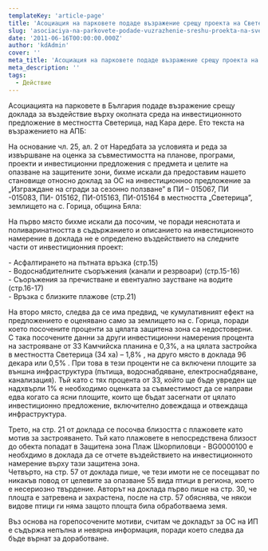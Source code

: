 ```yaml
---
templateKey: 'article-page'
title: 'Асоциация на парковете подаде възражение срещу проекта на Светерица'
slug: 'asociaciya-na-parkovete-podade-vuzrazhenie-sreshu-proekta-na-sveterica'
date: '2011-06-16T00:00:00.000Z'
author: 'kdAdmin'
cover: ''
meta_title: 'Асоциация на парковете подаде възражение срещу проекта на Светерица'
meta_description: ''
tags:
  - Действие
---
```


Асоциацията на парковете в България подаде възражение срещу доклада за въздействие върху околната среда на инвестиционното предложение в местността Светерица, над Кара дере. Ето текста на възражението на АПБ:

На основание чл. 25, ал. 2 от Наредбата за условията и реда за извършване на оценка за съвместимостта на планове, програми, проекти и инвестиционни предложения с предмета и целите на опазване на защитените зони, бихме искали да предоставим нашето становище относно доклад за ОС на инвестиционноо предложение за „Изграждане на сгради за сезонно ползване” в ПИ – 015067, ПИ -015083, ПИ- 015162, ПИ-015163, ПИ-015164 в местността „Светерица”, землището на с. Горица, община Бяла:

На първо място бихме искали да посочим, че поради неяснотата и поливаринатността в съдържанието и описанието на инвестиционното намерение в доклада не е определено въздействието на следните части от инвестиционния проект:

\- Асфалтирането на пътната връзка (стр.15)  
\- Водоснабдителните съоръжения (канали и резрвоари) (стр.15-16)  
\- Съоръжения за пречистване и евентуално заустване на водите (стр.16-17)  
\- Връзка с близките плажове (стр.21)

На второ място, следва да се има предвид, че кумулативният ефект на предложението е оценявано само за землището на с. Горица, поради което посочените проценти за цялата защитена зона са недостоверни. С така посочените данни за други инвестиционни намерения процента на застрояване от ЗЗ Камчийска планина е 0,3%, а на цялата застройка в местността Светерица (34 ха) – 1,8% , на друго място в доклада 96 декара или 0,5% . При това в тези проценти не са включени площите за външна инфраструктура (пътища, водоснабдяване, електроснабдяване, канализация). Тъй като с тях процента от ЗЗ, който ще бъде увреден ще надхвърли 1% е необходимо оценката за съвместимост да се направи едва когато са ясни площите, които ще бъдат засегнати от цялато инвестиционно предложение, включително довеждаща и отвеждаща инфраструктура.

Трето, на стр. 21 от доклада се посочва близостта с плажовете като мотив за застрояването. Тъй като плажовете в непосредствена близост до обекта попадат в Защитена зона Плаж Шкорпиловци - BG0000100 е необхдимо в доклада да се отчете въздействието на инвестиционното намерение върху тази защитена зона.  
Четвърто, на стр. 57 от доклада пише, че тези имоти не се посещават по никакъв повод от целевите за опазване 55 вида птици в региона, което е несериозно твърдение. Авторът на доклада първо пише на стр. 30, че площта е затревена и захрастена, после на стр. 57 обяснява, че някои видове птици ги няма защото площта била обработваема земя.

Въз основа на горепосочените мотиви, считам че докладът за ОС на ИП е съдържа непълна и невярна информация, поради което следва да бъде върнат за доработване.
